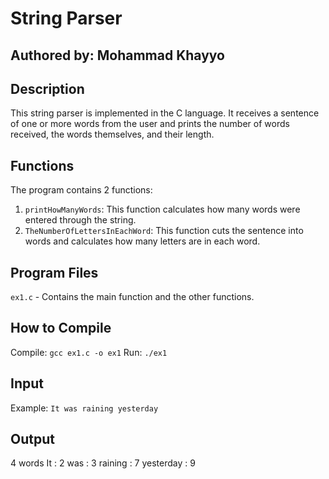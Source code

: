 # String Parser
## Authored by: Mohammad Khayyo

## Description
This string parser is implemented in the C language. It receives a sentence of one or more words from the user and prints the number of words received, the words themselves, and their length.

## Functions
The program contains 2 functions:
1. `printHowManyWords`: This function calculates how many words were entered through the string.
2. `TheNumberOfLettersInEachWord`: This function cuts the sentence into words and calculates how many letters are in each word.

## Program Files
`ex1.c` - Contains the main function and the other functions.

## How to Compile
Compile: `gcc ex1.c -o ex1`
Run: `./ex1`

## Input
Example: `It was raining yesterday`

## Output
4 words 
It : 2
was : 3
raining : 7
yesterday : 9